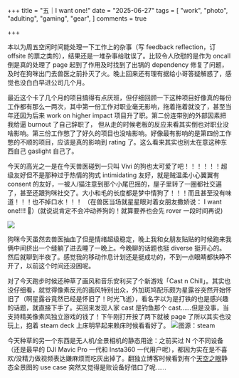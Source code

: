 +++
title = "五｜I want one!"
date = "2025-06-27"
tags = [
    "work",
    "photo",
    "adulting",
    "gaming",
    "gear",
]
comments = true

+++

本以为周五空闲时间能处理一下工作上的杂事（写 feedback reflection，订 offsite 的票之类的），结果还是一堆杂事给耽误了。比较令人欣慰的是作为 oncall 倒是真的处理了 page 起到了作用及时找到了出锅的 dependency 修复了问题，及时在狗咪出门去兽医之前扑灭了火。晚上回来还有理有据给小哥答疑解惑了，感觉也没白白早进公司几个月。

最近这个卡了几个月的项目搞得有点厌班，但仔细回顾一下这种项目好像真的每份工作都有那么一两次，其中第一份工作对职业毫无影响，拖着拖着就没了，甚至当年还因为后来 work on higher impact 项目升了职。第二份连带别的外部因素把我给逼 burnout 了自己辞职了， 但从走的时候老板的反应来看其实倒也对职业没啥影响。第三份工作憋了了好久的项目也没啥影响。好像最有影响的是第四份工作憋的不顺的项目，应该是真的影响到 rating 了。这么看来其实也别太在意这种东西自己 gaslight 自己了。

今天的高光之一是在今天兽医碰到一只叫  Vivi 的狗也太可爱了吧！！！！！！超级友好但不是那种过于热情的狗式 intimidating 友好，就是贼温柔小心翼翼有 consent 的友好，一被人/猫注意到那个小尾巴摇的，屋子里转了一圈都社交遍了，甚至还跟狗咪社交了。大小和毛的长度都是梦中情狗了！！！而且甚至没有味道！！！也不掉口水！！！
（在兽医当场就星星眼对着女朋友撒娇说： I want one!!!! 🤩）(就说说肯定不会冲动养狗的！就算要养也会先 rover 一段时间再说)

![](https://media.douchi.space/douchi/media_attachments/files/114/758/367/953/958/772/original/465b3bc8de60f261.jpg)

狗咪今天虽然去兽医抽血了但是情绪超级稳定，晚上我和女朋友贴贴的时候跑来我俩中间挤出一个缝躺了进去睡了一晚上。今晚聊的话题也挺 diverse 挺开心的。然后就聊到半夜了。感觉我的移动作息计划还是挺成功的，不到一点眼睛都快睁不开了，以前这个时间还没困呢。

对了今天跑步时候还种草了画风和音乐安利买了个新游戏「Cast n Chill」。其实也没仔细看，就觉得像素反光的画风特别出众，外加斑鸠配乐颇为星露谷突然开始怀旧了（啊星露谷竟然已经是怀旧了！时光飞逝），看名字以为是打铁的也是感兴趣的话题，就直接下手了。买回来发现人家 cast 是钓鱼那个 cast……但是没事，当支持精美像素风独立游戏的钱了！下午刚打开按了两下就被 page 了所以其实也没玩上，抱着 steam deck 上床明早起来赖床时候看看好了。
![图源：steam](https://shared.fastly.steamstatic.com/store_item_assets/steam/apps/3483740/f5c982436c188cddcb6d2dbc734dc442aa5518b2/ss_f5c982436c188cddcb6d2dbc734dc442aa5518b2.1920x1080.jpg?t=1750092358)

今天种草的另一个东西是无人机/全景相机的静态用途：之前买过 N 个不同设备（还是最早的 DJI Mavic Pro 一代和 Insta360 一代用户呢），都因为实在是不喜欢/没精力做视频表达嫌麻烦而吃灰出掉了。翻独立博客时候看到有个[天空之眼](https://houjoe.me/sky-eye/?utm_source=t.me/mtfront)静态全景图的 use case 突然又觉得是败设备好借口了呢…… 